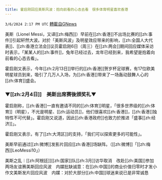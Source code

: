 ```yaml
---
title: 霍启刚回应美斯风波：抱向前看的心态去看　很多体育明星喜欢香港
---
```

`3/6/2024 2:17 PM UTC` [轉載自GNews](https://gnews.org/articles/2370966)

美斯（Lionel Messi，又译[[zh:梅西]]）早前在[[zh:香港]]不出场比赛的[[zh:事件]]引起轩然大波。对於「美斯风波」及明星效应带来的影响，[[zh:全国人大代表]]、[[zh:香港立法会]]议员霍启刚6日（周三）在[[zh:两会]]期间回应媒体采访时表示，「某某人的[[zh:事件]]，兔年已经过去，龙年已经到来，我希望是抱着向前看的心态去看」。

霍启刚又表示，今年[[zh:2月13日]]举行的[[zh:香港]]贺岁杯足球赛，有17位欧美明星球员到来，吸引了几万人入场，为[[zh:香港]]带来了一场轰动鼓舞人心的[[zh:体育]]盛会。

### ▼[[zh:2月4日]]　美斯出席赛後颁奖礼▼

霍启刚称，[[zh:香港]]一直有邀请不同的[[zh:体育]]明星，「很多世界级的[[zh:体育]]（明星），不光是明星、[[zh:运动员]]，他们很喜欢[[zh:香港]]，[[zh:香港]]独特性不可代替」。霍启刚又说道，因此[[zh:香港政府]]也致力於推进「盛事[[zh:经济]]」。

霍启刚又表示，有了[[zh:大湾区]]的支持，「我们可以探索更多的可能性」。

美斯早前通过[[zh:微博]]发影片回应[[zh:香港]]场缺阵。（[[zh:微博]]「[[zh:梅西]]LeoMessi10」）

美斯之乱︱[[zh:阿根廷]][[zh:国家]]队[[zh:3月]]访华取消　改赴[[zh:美国]]参加两场友谊赛美斯回应风波　内媒批缺诚意：在[[zh:中国]]的商业价值归零时才发小作文美斯发片回应风波　内媒：对於大部分[[zh:中国]]球迷来说已是非常诚恳
